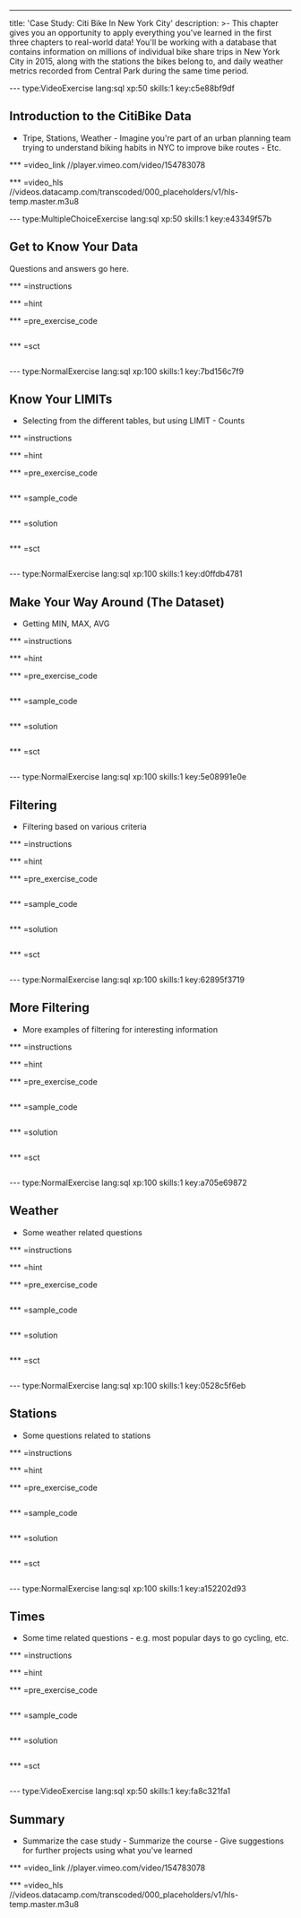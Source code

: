 ---
title: 'Case Study: Citi Bike In New York City'
description: >-
  This chapter gives you an opportunity to apply everything you've learned in
  the first three chapters to real-world data! You'll be working with a database
  that contains information on millions of individual bike share trips in New
  York City in 2015, along with the stations the bikes belong to, and daily
  weather metrics recorded from Central Park during the same time period.

--- type:VideoExercise lang:sql xp:50 skills:1 key:c5e88bf9df
## Introduction to the CitiBike Data

- Tripe, Stations, Weather - Imagine you're part of an urban planning team trying to understand biking habits in NYC to improve bike routes - Etc.

*** =video_link
//player.vimeo.com/video/154783078

*** =video_hls
//videos.datacamp.com/transcoded/000_placeholders/v1/hls-temp.master.m3u8

--- type:MultipleChoiceExercise lang:sql xp:50 skills:1 key:e43349f57b
## Get to Know Your Data

Questions and answers go here.

*** =instructions

*** =hint

*** =pre_exercise_code
```{sql}

```

*** =sct
```{sql}

```

--- type:NormalExercise lang:sql xp:100 skills:1 key:7bd156c7f9
## Know Your LIMITs

- Selecting from the different tables, but using LIMIT - Counts

*** =instructions

*** =hint

*** =pre_exercise_code
```{sql}

```

*** =sample_code
```{sql}

```

*** =solution
```{sql}

```

*** =sct
```{sql}

```

--- type:NormalExercise lang:sql xp:100 skills:1 key:d0ffdb4781
## Make Your Way Around (The Dataset)

- Getting MIN, MAX, AVG

*** =instructions

*** =hint

*** =pre_exercise_code
```{sql}

```

*** =sample_code
```{sql}

```

*** =solution
```{sql}

```

*** =sct
```{sql}

```

--- type:NormalExercise lang:sql xp:100 skills:1 key:5e08991e0e
## Filtering

- Filtering based on various criteria

*** =instructions

*** =hint

*** =pre_exercise_code
```{sql}

```

*** =sample_code
```{sql}

```

*** =solution
```{sql}

```

*** =sct
```{sql}

```

--- type:NormalExercise lang:sql xp:100 skills:1 key:62895f3719
## More Filtering

- More examples of filtering for interesting information

*** =instructions

*** =hint

*** =pre_exercise_code
```{sql}

```

*** =sample_code
```{sql}

```

*** =solution
```{sql}

```

*** =sct
```{sql}

```

--- type:NormalExercise lang:sql xp:100 skills:1 key:a705e69872
## Weather

- Some weather related questions

*** =instructions

*** =hint

*** =pre_exercise_code
```{sql}

```

*** =sample_code
```{sql}

```

*** =solution
```{sql}

```

*** =sct
```{sql}

```

--- type:NormalExercise lang:sql xp:100 skills:1 key:0528c5f6eb
## Stations

- Some questions related to stations

*** =instructions

*** =hint

*** =pre_exercise_code
```{sql}

```

*** =sample_code
```{sql}

```

*** =solution
```{sql}

```

*** =sct
```{sql}

```

--- type:NormalExercise lang:sql xp:100 skills:1 key:a152202d93
## Times

- Some time related questions - e.g. most popular days to go cycling, etc.

*** =instructions

*** =hint

*** =pre_exercise_code
```{sql}

```

*** =sample_code
```{sql}

```

*** =solution
```{sql}

```

*** =sct
```{sql}

```

--- type:VideoExercise lang:sql xp:50 skills:1 key:fa8c321fa1
## Summary

- Summarize the case study - Summarize the course - Give suggestions for further projects using what you've learned

*** =video_link
//player.vimeo.com/video/154783078

*** =video_hls
//videos.datacamp.com/transcoded/000_placeholders/v1/hls-temp.master.m3u8

